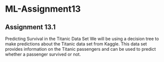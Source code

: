 # ML-Assignment13

Assignment 13.1
-----------------

Predicting Survival in the Titanic Data Set
We will be using a decision tree to make predictions about the Titanic data set from
Kaggle. This data set provides information on the Titanic passengers and can be used to
predict whether a passenger survived or not.
